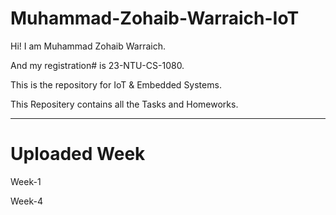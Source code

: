 # Muhammad-Zohaib-Warraich-IoT
<div>
  <p>Hi! I am Muhammad Zohaib Warraich.</p>
  <p>And my registration# is 23-NTU-CS-1080.</p>
  <p>This is the repository for IoT &amp; Embedded Systems.</p>
  <p>This Repositery contains all the Tasks and Homeworks.</p>
</div>

---
# Uploaded Week
<div>
  <p>Week-1</p>
  <p>Week-4</p>
</div>
